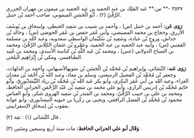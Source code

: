 ٣٥٣٧ -** س:** عَبد المَلِك بن عبد الحميد بن عبد الحميد بن ميمون بن مهران الجزري الرَّقِّيّ (٢) ، أَبُو الْحَسَنِ الميموني، صاحب أحمد بْن حنبل.

**رَوَى عَن:** أحمد بن حنبل (س) ، وأحمد بن شبيب بن سَعِيد الحبطي، وإسحاق بن يُوسُفَ الأزرق، وحجاج بن محمد المصيصي، وأبي عُمَر حفص بن عُمَر الحوضي (س) ، وخالد بْن خداش، وروح بْن عبادة، وسَعِيد بْن سُلَيْمان الواسطي سعدويه، وعبد الله بن مسلمة القعنبي (س) ، وأبيه عبد الحميد بن عبد الحميد، وعَمْرو بْن عثمان الكِلابي الرَّقِّيّ، ومحمد بن الصباح الدولابي (عس) ، ومحمد بْن عَبد اللَّهِ بْن كناسة الأسدي، ومحمد بن عُبَيد الطنافسي، ومكي بْن إِبْرَاهِيم البلخي.

**رَوَى عَنه:** النَّسَائي، وإبراهيم بْن مُحَمَّد بْن الْحَسَن بْن متويهالأصبهاني، وأحمد بن الدلهاث، وجعفر بْن مُحَمَّد بْن الفضيل الرسعني، وسلم بن معاذ، وعبد الله بْن أَحْمَد بْن معدان الغزاء، وعبد الله بن أَبي عُمَر البكري، وأبو بكر عَبد الله بْن مُحَمَّد بْن زياد النَّيْسَابُورِيّ، وأَبُو حَاتِم مُحَمَّد بْن إدريس الرازي، وأبو علي محمد بن سَعِيد بْن عَبْد الرَّحْمَنِ الحراني الحافظ، ومحمد بن علي بن حبيب الرَّقِّيّ، ومحمد بن المنذر بْن سَعِيد الهروي شكر، وأبو العباس محمود بْن مُحَمَّدِ بْن الفضل الرافقي، ويحيى بن زكريا بن حيويه النيسابوري، وأبو عوانة يعقوب بْن إسحاق الإسفراييني.

قال النَّسَائي (١) : ثقة (٢) .

**وَقَال أبو علي الحراني الحافظ:** مات سنة أربع وسبعين ومئتين (٣) .